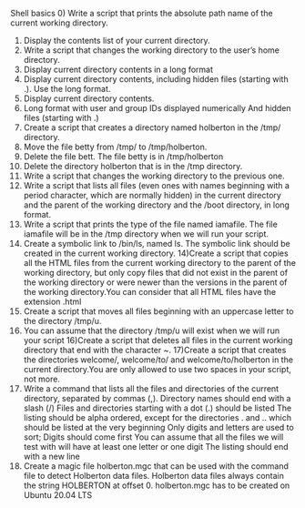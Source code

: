 Shell basics
0) Write a script that prints the absolute path name of the current working directory.
1) Display the contents list of your current directory.
2) Write a script that changes the working directory to the user’s home directory.
3) Display current directory contents in a long format
4) Display current directory contents, including hidden files (starting with .). Use the long format. 
5) Display current directory contents.
6) Long format with user and group IDs displayed numerically And hidden files (starting with .)
7) Create a script that creates a directory named holberton in the /tmp/ directory.
8) Move the file betty from /tmp/ to /tmp/holberton.
8) Delete the file bett. The file betty is in /tmp/holberton 
9) Delete the directory holberton that is in the /tmp directory.
10) Write a script that changes the working directory to the previous one.
11) Write a script that lists all files (even ones with names beginning with a period character, which are normally hidden) in the current directory and the parent of the working directory and the /boot directory, in long format.
12) Write a script that prints the type of the file named iamafile. The file iamafile will be in the /tmp directory when we will run your script. 
13) Create a symbolic link to /bin/ls, named ls. The symbolic link should be created in the current working directory. 
14)Create a script that copies all the HTML files from the current working directory to the parent of the working directory, but only copy files that did not exist in the parent of the working directory or were newer than the versions in the parent of the working directory.You can consider that all HTML files have the extension .html 
15) Create a script that moves all files beginning with an uppercase letter to the directory /tmp/u.
16) You can assume that the directory /tmp/u will exist when we will run your script 16)Create a script that deletes all files in the current working directory that end with the character ~.
17)Create a script that creates the directories welcome/, welcome/to/ and welcome/to/holberton in the current directory.You are only allowed to use two spaces in your script, not more. 
18) Write a command that lists all the files and directories of the current directory, separated by commas (,). Directory names should end with a slash (/) Files and directories starting with a dot (.) should be listed The listing should be alpha ordered, except for the directories . and .. which should be listed at the very beginning Only digits and letters are used to sort; Digits should come first You can assume that all the files we will test with will have at least one letter or one digit The listing should end with a new line 
19) Create a magic file holberton.mgc that can be used with the command file to detect Holberton data files. Holberton data files always contain the string HOLBERTON at offset 0. holberton.mgc has to be created on Ubuntu 20.04 LTS
